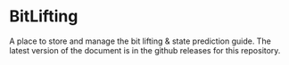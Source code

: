 # BitLifting
A place to store and manage the bit lifting &amp; state prediction guide. The latest version of the document is in the github releases for this repository.
